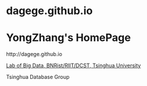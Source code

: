 # dagege.github.io
<h1>YongZhang's HomePage</h1>
<p>http://dagege.github.io</p>

<a href="http://180.76.145.135/west/">
Lab of Big Data, BNRist/RIIT/DCST, Tsinghua University</a>

<p>Tsinghua Database Group</p>
